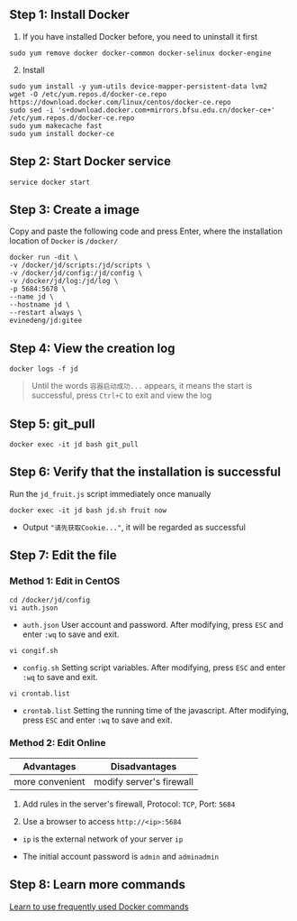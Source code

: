 ## Step 1: Install Docker

1. If you have installed Docker before, you need to uninstall it first

```sudo yum remove docker docker-common docker-selinux docker-engine```

2. Install

```
sudo yum install -y yum-utils device-mapper-persistent-data lvm2
wget -O /etc/yum.repos.d/docker-ce.repo https://download.docker.com/linux/centos/docker-ce.repo
sudo sed -i 's+download.docker.com+mirrors.bfsu.edu.cn/docker-ce+' /etc/yum.repos.d/docker-ce.repo
sudo yum makecache fast
sudo yum install docker-ce
```

## Step 2: Start Docker service

```
service docker start
```

## Step 3: Create a image

Copy and paste the following code and press Enter, where the installation location of `Docker` is `/docker/`

```
docker run -dit \
-v /docker/jd/scripts:/jd/scripts \
-v /docker/jd/config:/jd/config \
-v /docker/jd/log:/jd/log \
-p 5684:5678 \
--name jd \
--hostname jd \
--restart always \
evinedeng/jd:gitee
```

## Step 4: View the creation log

```
docker logs -f jd
```

> Until the words `容器启动成功...` appears, it means the start is successful, press `Ctrl+C` to exit and view the log

## Step 5: git_pull

```
docker exec -it jd bash git_pull
```

## Step 6: Verify that the installation is successful

Run the `jd_fruit.js` script immediately once manually

```
docker exec -it jd bash jd.sh fruit now
```

- Output `"请先获取Cookie..."`, it will be regarded as successful

## Step 7: Edit the file

### Method 1: Edit in CentOS

```
cd /docker/jd/config
vi auth.json
```

-  `auth.json` User account and password. After modifying, press `ESC` and enter `:wq` to save and exit.

```
vi congif.sh
```

- `config.sh` Setting script variables.  After modifying, press `ESC` and enter `:wq` to save and exit.

```
vi crontab.list
```

- `crontab.list` Setting the running time of the javascript.  After modifying, press `ESC` and enter `:wq` to save and exit.

### Method 2: Edit Online

|Advantages|Disadvantages|
|:-:|:-:|
|more convenient|modify server's firewall|

1. Add rules in the server's firewall, Protocol: `TCP`, Port: `5684`

2. Use a browser to access `http://<ip>:5684`

- `ip` is the external network of your server `ip`

- The initial account password is `admin` and `adminadmin`

## Step 8: Learn more commands

[Learn to use frequently used Docker commands](https://github.com/YamTian/Notes/blob/main/JD-Docker/Command.md)

